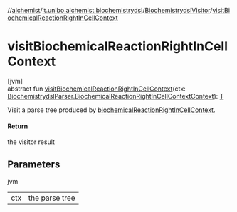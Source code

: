 //[alchemist](../../../index.md)/[it.unibo.alchemist.biochemistrydsl](../index.md)/[BiochemistrydslVisitor](index.md)/[visitBiochemicalReactionRightInCellContext](visit-biochemical-reaction-right-in-cell-context.md)

# visitBiochemicalReactionRightInCellContext

[jvm]\
abstract fun [visitBiochemicalReactionRightInCellContext](visit-biochemical-reaction-right-in-cell-context.md)(ctx: [BiochemistrydslParser.BiochemicalReactionRightInCellContextContext](../-biochemistrydsl-parser/-biochemical-reaction-right-in-cell-context-context/index.md)): [T](../../it.unibo.alchemist.model.implementations.conditions/-generic-molecule-present/index.md)

Visit a parse tree produced by [biochemicalReactionRightInCellContext](../-biochemistrydsl-parser/biochemical-reaction-right-in-cell-context.md).

#### Return

the visitor result

## Parameters

jvm

| | |
|---|---|
| ctx | the parse tree |

